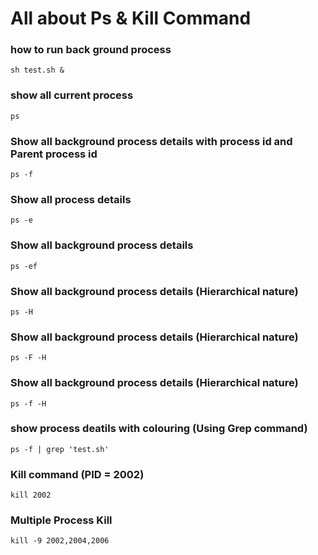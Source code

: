 # All about Ps & Kill Command

### how to run back ground process
```
sh test.sh &
```

### show all current process
```
ps
```

### Show all background process details with process id  and Parent process id 
```
ps -f
```

### Show all process details

```
ps -e
```

### Show all background process details

```
ps -ef
```

### Show all background process details (Hierarchical nature)

```
ps -H
```

### Show all background process details (Hierarchical nature)
```
ps -F -H
```

### Show all background process details (Hierarchical nature)
```
ps -f -H
```

### show process deatils with colouring (Using Grep command)

```
ps -f | grep 'test.sh'
```

### Kill command (PID = 2002)
```
kill 2002
```

### Multiple Process Kill 
```
kill -9 2002,2004,2006
```

